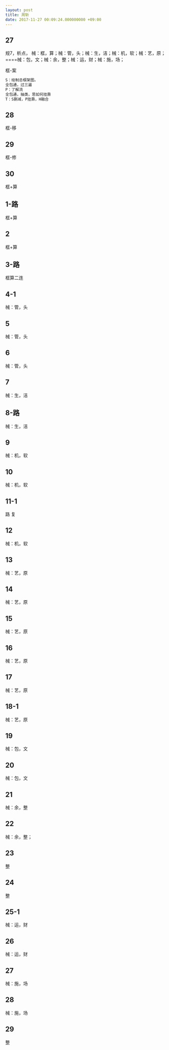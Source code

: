 ```yaml
---
layout: post
title: 周斩
date: 2017-11-27 00:09:24.000000000 +09:00
---
```


## 27
规7，析点，   械：框，算；械：管，头；械：生，洁；械：机，软；械：艺，原；====械：包，文；械：余，整；械：运，财；械：施，场；

框-案
```bash
S：绘制总框架图。
全包通，过三遍
P：了解流
全包通，抽类，思如何挂靠
T：S删减，P挂靠，H融合
```
## 28
框-移
## 29
框-修
## 30
框+算
## 1-路
框+算
## 2
框+算
## 3-路
框算二连
## 4-1
械：管，头
## 5
械：管，头
## 6
械：管，头
## 7
械：生，洁
## 8-路
械：生，洁
## 9
械：机，软
## 10
械：机，软
## 11-1
路 复
## 12
械：机，软
## 13
械：艺，原
## 14
械：艺，原
## 15
械：艺，原
## 16
械：艺，原
## 17
械：艺，原
## 18-1
械：艺，原
## 19
械：包，文
## 20
械：包，文
## 21
械：余，整
## 22
械：余，整；
## 23
整
## 24
整
## 25-1
械：运，财
## 26
械：运，财
## 27
械：施，场
## 28
械：施，场
## 29
整
